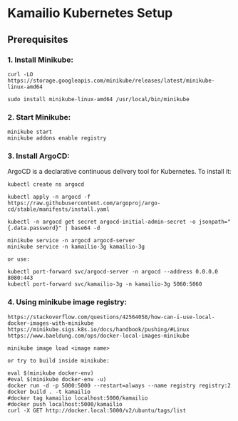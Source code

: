 # Kamailio Kubernetes Setup

## Prerequisites

### 1. Install Minikube:

```
curl -LO https://storage.googleapis.com/minikube/releases/latest/minikube-linux-amd64

sudo install minikube-linux-amd64 /usr/local/bin/minikube
```
### 2. Start Minikube:

```
minikube start
minikube addons enable registry
```

### 3. Install ArgoCD:

ArgoCD is a declarative continuous delivery tool for Kubernetes. To install it:

```
kubectl create ns argocd

kubectl apply -n argocd -f https://raw.githubusercontent.com/argoproj/argo-cd/stable/manifests/install.yaml

kubectl -n argocd get secret argocd-initial-admin-secret -o jsonpath="{.data.password}" | base64 -d

minikube service -n argocd argocd-server
minikube service -n kamailio-3g kamailio-3g

or use:

kubectl port-forward svc/argocd-server -n argocd --address 0.0.0.0 8080:443
kubectl port-forward svc/kamailio-3g -n kamailio-3g 5060:5060
```

### 4. Using minikube image registry:

```
https://stackoverflow.com/questions/42564058/how-can-i-use-local-docker-images-with-minikube
https://minikube.sigs.k8s.io/docs/handbook/pushing/#Linux
https://www.baeldung.com/ops/docker-local-images-minikube

minikube image load <image name>

or try to build inside minikube:

eval $(minikube docker-env)
#eval $(minikube docker-env -u)
docker run -d -p 5000:5000 --restart=always --name registry registry:2
docker build . -t kamailio
#docker tag kamailio localhost:5000/kamailio
#docker push localhost:5000/kamailio
curl -X GET http://docker.local:5000/v2/ubuntu/tags/list
```
